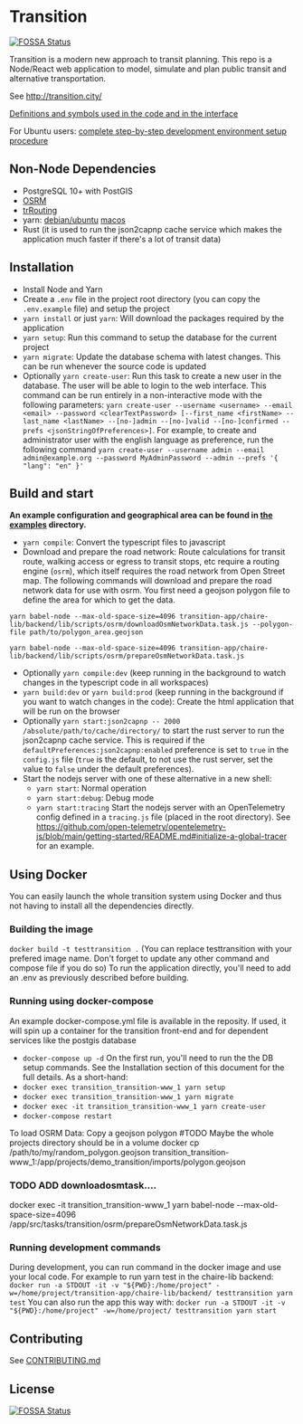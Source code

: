 # Transition
[![FOSSA Status](https://app.fossa.com/api/projects/git%2Bgithub.com%2Fchairemobilite%2Ftransition.svg?type=shield)](https://app.fossa.com/projects/git%2Bgithub.com%2Fchairemobilite%2Ftransition?ref=badge_shield)

Transition is a modern new approach to transit planning. This repo is a Node/React web application to model, simulate and plan public transit and alternative transportation.

See http://transition.city/


[Definitions and symbols used in the code and in the interface](https://www.overleaf.com/read/dtxfhttxgjrx)

For Ubuntu users: [complete step-by-step development environment setup procedure](docs/setupDevEnvironmentUbuntu20.04.md)

## Non-Node Dependencies

* PostgreSQL 10+ with PostGIS
* [OSRM](https://github.com/Project-OSRM/osrm-backend/)
* [trRouting](https://github.com/chairemobilite/trRouting/)
* yarn: [debian/ubuntu](https://classic.yarnpkg.com/en/docs/install/#debian-stable) [macos](https://classic.yarnpkg.com/en/docs/install/#mac-stable)
* Rust (it is used to run the json2capnp cache service which makes the application much faster if there's a lot of transit data)

## Installation

* Install Node and Yarn
* Create a `.env` file in the project root directory (you can copy the `.env.example` file) and setup the project
* `yarn install` or just `yarn`: Will download the packages required by the application
* `yarn setup`: Run this command to setup the database for the current project
* `yarn migrate`: Update the database schema with latest changes. This can be run whenever the source code is updated
* Optionally `yarn create-user`: Run this task to create a new user in the database. The user will be able to login to the web interface. This command can be run entirely in a non-interactive mode with the following parameters: `yarn create-user --username <username> --email <email> --password <clearTextPassword> [--first_name <firstName> --last_name <lastName> --[no-]admin --[no-]valid --[no-]confirmed --prefs <jsonStringOfPreferences>]`. For example, to create and administrator user with the english language as preference, run the following command `yarn create-user --username admin --email admin@example.org --password MyAdminPassword --admin --prefs '{ "lang": "en" }'`


## Build and start

**An example configuration and geographical area can be found in [the examples](examples/) directory.**

* `yarn compile`: Convert the typescript files to javascript
* Download and prepare the road network: Route calculations for transit route, walking access or egress to transit stops, etc require a routing engine (`osrm`), which itself requires the road network from Open Street map. The following commands will download and prepare the road network data for use with osrm. You first need a geojson polygon file to define the area for which to get the data.

```shell
yarn babel-node --max-old-space-size=4096 transition-app/chaire-lib/backend/lib/scripts/osrm/downloadOsmNetworkData.task.js --polygon-file path/to/polygon_area.geojson

yarn babel-node --max-old-space-size=4096 transition-app/chaire-lib/backend/lib/scripts/osrm/prepareOsmNetworkData.task.js
```

* Optionally `yarn compile:dev` (keep running in the background to watch changes in the typescript code in all workspaces)
* `yarn build:dev` or `yarn build:prod` (keep running in the background if you want to watch changes in the code): Create the html application that will be run on the browser
* Optionally `yarn start:json2capnp -- 2000 /absolute/path/to/cache/directory/` to start the rust server to run the json2capnp cache service. This is required if the `defaultPreferences:json2capnp:enabled` preference is set to `true` in the `config.js` file (`true` is the default, to not use the rust server, set the value to `false` under the default preferences).
* Start the nodejs server with one of these alternative in a new shell:
  * `yarn start`: Normal operation
  * `yarn start:debug`: Debug mode
  * `yarn start:tracing` Start the nodejs server with an OpenTelemetry config defined in a `tracing.js` file (placed in the root directory). See https://github.com/open-telemetry/opentelemetry-js/blob/main/getting-started/README.md#initialize-a-global-tracer for an example. 


## Using Docker
You can easily launch the whole transition system using Docker and thus not having to install all the dependencies directly.

### Building the image
`docker build -t testtransition .`
(You can replace testtransition with your prefered image name. Don't forget to update any other command and compose file if you do so)
To run the application directly, you'll need to add an .env as previously described before building. 

### Running using docker-compose
An example docker-compose.yml file is available in the reposity. If used, it will spin up a container for the transition
front-end and for dependent services like the postgis database
* `docker-compose up -d`
On the first run, you'll need to run the the DB setup commands. See the Installation section of this document for the full details. As a short-hand:
* `docker exec transition_transition-www_1 yarn setup`
* `docker exec transition_transition-www_1 yarn migrate`
* `docker exec -it transition_transition-www_1 yarn create-user`
* `docker-compose restart`

To load OSRM Data:
Copy a geojson polygon
#TODO Maybe the whole projects directory should be in a volume
docker cp /path/to/my/random_polygon.geojson transition_transition-www_1:/app/projects/demo_transition/imports/polygon.geojson
### TODO ADD  downloadosmtask....
docker exec -it transition_transition-www_1 yarn babel-node --max-old-space-size=4096 /app/src/tasks/transition/osrm/prepareOsmNetworkData.task.js

### Running development commands
During development, you can run command in the docker image and use your local code.
For example to run yarn test in the chaire-lib backend:
`docker run -a STDOUT -it -v "${PWD}:/home/project" -w=/home/project/transition-app/chaire-lib/backend/ testtransition yarn test`
You can also run the app this way with:
`docker run -a STDOUT -it -v "${PWD}:/home/project" -w=/home/project/ testtransition yarn start`

## Contributing

See [CONTRIBUTING.md](CONTRIBUTING.md)

## License
[![FOSSA Status](https://app.fossa.com/api/projects/git%2Bgithub.com%2Fchairemobilite%2Ftransition.svg?type=large)](https://app.fossa.com/projects/git%2Bgithub.com%2Fchairemobilite%2Ftransition?ref=badge_large)